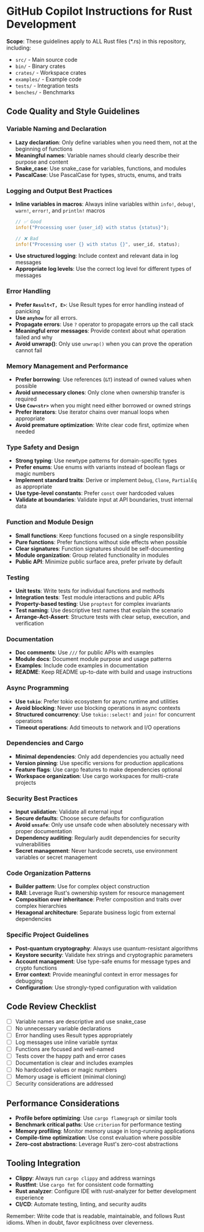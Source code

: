 # GitHub Copilot Instructions for Rust Development

**Scope**: These guidelines apply to ALL Rust files (*.rs) in this repository, including:
- `src/` - Main source code
- `bin/` - Binary crates
- `crates/` - Workspace crates
- `examples/` - Example code
- `tests/` - Integration tests
- `benches/` - Benchmarks

## Code Quality and Style Guidelines

### Variable Naming and Declaration
- **Lazy declaration**: Only define variables when you need them, not at the beginning of functions
- **Meaningful names**: Variable names should clearly describe their purpose and content
- **Snake_case**: Use snake_case for variables, functions, and modules
- **PascalCase**: Use PascalCase for types, structs, enums, and traits

### Logging and Output Best Practices
- **Inline variables in macros**: Always inline variables within `info!`, `debug!`, `warn!`, `error!`, and `println!` macros
  ```rust
  // ✅ Good
  info!("Processing user {user_id} with status {status}");
  
  // ❌ Bad
  info!("Processing user {} with status {}", user_id, status);
  ```
- **Use structured logging**: Include context and relevant data in log messages
- **Appropriate log levels**: Use the correct log level for different types of messages

### Error Handling
- **Prefer `Result<T, E>`**: Use Result types for error handling instead of panicking
- **Use `anyhow`** for all errors.
- **Propagate errors**: Use `?` operator to propagate errors up the call stack
- **Meaningful error messages**: Provide context about what operation failed and why
- **Avoid unwrap()**: Only use `unwrap()` when you can prove the operation cannot fail

### Memory Management and Performance
- **Prefer borrowing**: Use references (`&T`) instead of owned values when possible
- **Avoid unnecessary clones**: Only clone when ownership transfer is required
- **Use `Cow<str>`** when you might need either borrowed or owned strings
- **Prefer iterators**: Use iterator chains over manual loops when appropriate
- **Avoid premature optimization**: Write clear code first, optimize when needed

### Type Safety and Design
- **Strong typing**: Use newtype patterns for domain-specific types
- **Prefer enums**: Use enums with variants instead of boolean flags or magic numbers
- **Implement standard traits**: Derive or implement `Debug`, `Clone`, `PartialEq` as appropriate
- **Use type-level constants**: Prefer `const` over hardcoded values
- **Validate at boundaries**: Validate input at API boundaries, trust internal data

### Function and Module Design
- **Small functions**: Keep functions focused on a single responsibility
- **Pure functions**: Prefer functions without side effects when possible
- **Clear signatures**: Function signatures should be self-documenting
- **Module organization**: Group related functionality in modules
- **Public API**: Minimize public surface area, prefer private by default

### Testing
- **Unit tests**: Write tests for individual functions and methods
- **Integration tests**: Test module interactions and public APIs
- **Property-based testing**: Use `proptest` for complex invariants
- **Test naming**: Use descriptive test names that explain the scenario
- **Arrange-Act-Assert**: Structure tests with clear setup, execution, and verification

### Documentation
- **Doc comments**: Use `///` for public APIs with examples
- **Module docs**: Document module purpose and usage patterns
- **Examples**: Include code examples in documentation
- **README**: Keep README up-to-date with build and usage instructions

### Async Programming
- **Use `tokio`**: Prefer tokio ecosystem for async runtime and utilities
- **Avoid blocking**: Never use blocking operations in async contexts
- **Structured concurrency**: Use `tokio::select!` and `join!` for concurrent operations
- **Timeout operations**: Add timeouts to network and I/O operations

### Dependencies and Cargo
- **Minimal dependencies**: Only add dependencies you actually need
- **Version pinning**: Use specific versions for production applications
- **Feature flags**: Use cargo features to make dependencies optional
- **Workspace organization**: Use cargo workspaces for multi-crate projects

### Security Best Practices
- **Input validation**: Validate all external input
- **Secure defaults**: Choose secure defaults for configuration
- **Avoid `unsafe`**: Only use unsafe code when absolutely necessary with proper documentation
- **Dependency auditing**: Regularly audit dependencies for security vulnerabilities
- **Secret management**: Never hardcode secrets, use environment variables or secret management

### Code Organization Patterns
- **Builder pattern**: Use for complex object construction
- **RAII**: Leverage Rust's ownership system for resource management
- **Composition over inheritance**: Prefer composition and traits over complex hierarchies
- **Hexagonal architecture**: Separate business logic from external dependencies

### Specific Project Guidelines
- **Post-quantum cryptography**: Always use quantum-resistant algorithms
- **Keystore security**: Validate hex strings and cryptographic parameters
- **Account management**: Use type-safe enums for message types and crypto functions
- **Error context**: Provide meaningful context in error messages for debugging
- **Configuration**: Use strongly-typed configuration with validation

## Code Review Checklist
- [ ] Variable names are descriptive and use snake_case
- [ ] No unnecessary variable declarations
- [ ] Error handling uses Result types appropriately
- [ ] Log messages use inline variable syntax
- [ ] Functions are focused and well-named
- [ ] Tests cover the happy path and error cases
- [ ] Documentation is clear and includes examples
- [ ] No hardcoded values or magic numbers
- [ ] Memory usage is efficient (minimal cloning)
- [ ] Security considerations are addressed

## Performance Considerations
- **Profile before optimizing**: Use `cargo flamegraph` or similar tools
- **Benchmark critical paths**: Use `criterion` for performance testing
- **Memory profiling**: Monitor memory usage in long-running applications
- **Compile-time optimization**: Use const evaluation where possible
- **Zero-cost abstractions**: Leverage Rust's zero-cost abstractions

## Tooling Integration
- **Clippy**: Always run `cargo clippy` and address warnings
- **Rustfmt**: Use `cargo fmt` for consistent code formatting
- **Rust analyzer**: Configure IDE with rust-analyzer for better development experience
- **CI/CD**: Automate testing, linting, and security audits

Remember: Write code that is readable, maintainable, and follows Rust idioms. When in doubt, favor explicitness over cleverness.
